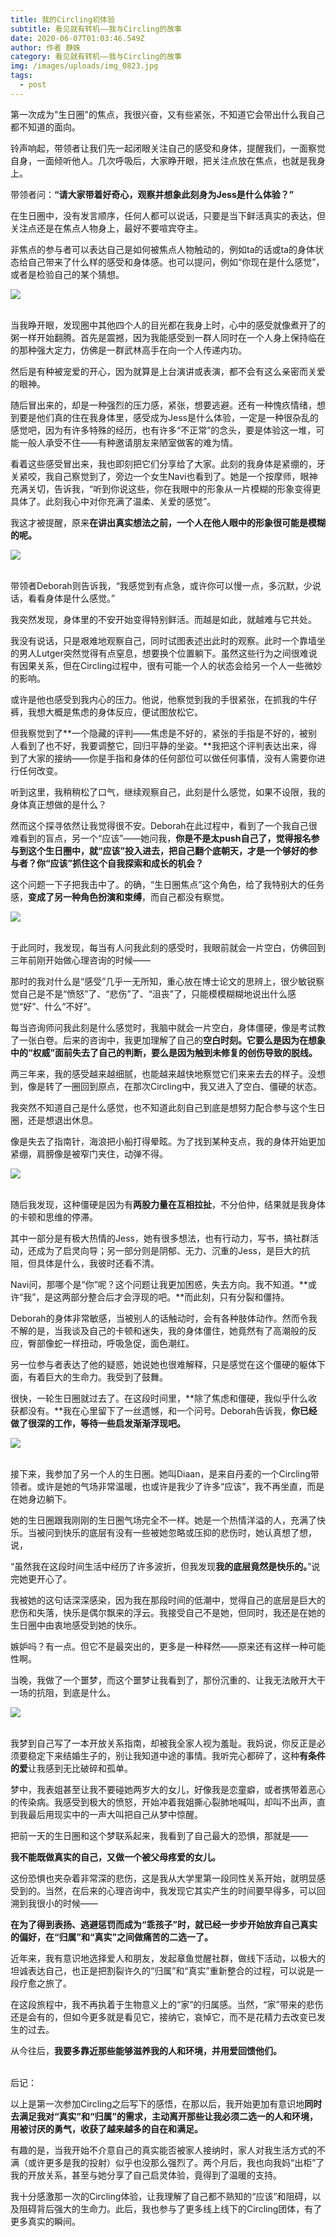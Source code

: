 ```yaml
---
title: 我的Circling初体验
subtitle: 看见就有转机——我与Circling的故事
date: 2020-06-07T01:03:46.549Z
author: 作者 静姝
category: 看见就有转机——我与Circling的故事
img: /images/uploads/img_0823.jpg
tags:
  - post
---
```

第一次成为"生日圈"的焦点，我很兴奋，又有些紧张，不知道它会带出什么我自己都不知道的面向。

铃声响起，带领者让我们先一起闭眼关注自己的感受和身体，提醒我们，一面察觉自身，一面倾听他人。几次呼吸后，大家睁开眼，把关注点放在焦点，也就是我身上。

带领者问：**“请大家带着好奇心，观察并想象此刻身为Jess是什么体验？”**

在生日圈中，没有发言顺序，任何人都可以说话，只要是当下鲜活真实的表达，但关注点还是在焦点人物身上，最好不要喧宾夺主。

非焦点的参与者可以表达自己是如何被焦点人物触动的，例如ta的话或ta的身体状态给自己带来了什么样的感受和身体感。也可以提问，例如“你现在是什么感觉”，或者是检验自己的某个猜想。

![](/images/uploads/img_0824.jpg)

\
当我睁开眼，发现圈中其他四个人的目光都在我身上时，心中的感受就像煮开了的粥一样开始翻腾。首先是震撼，因为我能感受到一群人同时在一个人身上保持临在的那种强大定力，仿佛是一群武林高手在向一个人传递内功。

然后是有种被宠爱的开心，因为就算是上台演讲或表演，都不会有这么亲密而关爱的眼神。

随后冒出来的，却是一种强烈的压力感，紧张，想要逃避。还有一种愧疚情绪，想到要是他们真的住在我身体里，感受成为Jess是什么体验，一定是一种很杂乱的感觉吧，因为有许多特殊的经历，也有许多“不正常”的念头，要是体验这一堆，可能一般人承受不住——有种邀请朋友来陋室做客的难为情。

看着这些感受冒出来，我也即刻把它们分享给了大家。此刻的我身体是紧绷的，牙关紧咬，我自己察觉到了，旁边一个女生Navi也看到了。她是一个按摩师，眼神充满关切，告诉我，“听到你说这些，你在我眼中的形象从一片模糊的形象变得更具体了。此刻我心中对你充满了温柔、关爱的感觉”。

我这才被提醒，原来**在讲出真实想法之前，一个人在他人眼中的形象很可能是模糊的呢。**

![](/images/uploads/img_0825.jpg)

\
带领者Deborah则告诉我，“我感觉到有点急，或许你可以慢一点，多沉默，少说话，看看身体是什么感觉。”

我突然发现，身体里的不安开始变得特别鲜活。而越是如此，就越难与它共处。

我没有说话，只是艰难地观察自己，同时试图表述出此时的观察。此时一个靠墙坐的男人Lutger突然觉得有点窒息，想要换个位置躺下。虽然这些行为之间很难说有因果关系，但在Circling过程中，很有可能一个人的状态会给另一个人一些微妙的影响。

或许是他也感受到我内心的压力。他说，他察觉到我的手很紧张，在抓我的牛仔裤，我想大概是焦虑的身体反应，便试图放松它。

但我察觉到了**一个隐藏的评判——焦虑是不好的，紧张的手指是不好的，被别人看到了也不好，我要调整它，回归平静的坐姿。**我把这个评判表达出来，得到了大家的接纳——你是手指和身体的任何部位可以做任何事情，没有人需要你进行任何改变。

听到这里，我稍稍松了口气，继续观察自己，此刻是什么感觉，如果不设限，我的身体真正想做的是什么？

然而这个探寻依然让我觉得很不安。Deborah在此过程中，看到了一个我自己很难看到的盲点，另一个“应该”——她问我，**你是不是太push自己了，觉得报名参与到这个生日圈中，就“应该”投入进去，把自己翻个底朝天，才是一个够好的参与者？你“应该”抓住这个自我探索和成长的机会？**

这个问题一下子把我击中了。的确，“生日圈焦点”这个角色，给了我特别大的任务感，**变成了另一种角色扮演和束缚**，而自己都没有察觉。

![](/images/uploads/img_0826.jpg)

\
于此同时，我发现，每当有人问我此刻的感受时，我眼前就会一片空白，仿佛回到三年前刚开始做心理咨询的时候——

那时的我对什么是“感受”几乎一无所知，重心放在博士论文的思辨上，很少敏锐察觉自己是不是“愤怒”了、“悲伤”了、“沮丧”了，只能模模糊糊地说出什么感觉“好”、什么“不好”。

每当咨询师问我此刻是什么感觉时，我脑中就会一片空白，身体僵硬，像是考试教了一张白卷。后来的咨询中，我更加理解了自己的**空白时刻。它要么是因为在想象中的“权威”面前失去了自己的判断，要么是因为触到未修复的创伤导致的脱线。**

两三年来，我的感受越来越细腻，也能越来越快地察觉它们来来去去的样子。没想到，像是转了一圈回到原点，在那次Circling中，我又进入了空白、僵硬的状态。

我突然不知道自己是什么感觉，也不知道此刻自己到底是想努力配合参与这个生日圈，还是想退出休息。

像是失去了指南针，海浪把小船打得晕眩。为了找到某种支点，我的身体开始更加紧绷，肩膀像是被窄门夹住，动弹不得。

![](/images/uploads/img_0827.jpg)

\
随后我发现，这种僵硬是因为有**两股力量在互相拉扯**，不分伯仲，结果就是我身体的卡顿和思维的停滞。

其中一部分是有极大热情的Jess，她有很多想法，也有行动力，写书，搞社群活动，还成为了[](http://mp.weixin.qq.com/s?__biz=MzU1MDk1OTUyMg==&mid=2247483811&idx=2&sn=5aa98911e0c644d70dacd740e9a1b83f&chksm=fb99e16eccee68785c0313e85d930b814813ba59e735837c3a3a59ce37cabe226a0b1c58b006&scene=21#wechat_redirect)启灵向导；另一部分则是阴郁、无力、沉重的Jess，是巨大的抗阻，但具体是什么，我彼时还看不清。

Navi问，那哪个是“你”呢？这个问题让我更加困惑，失去方向。我不知道。**或许“我”，是这两部分整合后才会浮现的吧。**而此刻，只有分裂和僵持。

Deborah的身体非常敏感，当被别人的话触动时，会有各种肢体动作。然而令我不解的是，当我谈及自己的卡顿和迷失，我的身体僵住，她竟然有了高潮般的反应，臀部像蛇一样扭动，呼吸急促，面色潮红。

另一位参与者表达了他的疑惑，她说她也很难解释，只是感觉在这个僵硬的躯体下面，有着巨大的生命力。我受到了鼓舞。

很快，一轮生日圈就过去了。在这段时间里，**除了焦虑和僵硬，我似乎什么收获都没有。**我在心里留下了一丝遗憾，和一个问号。Deborah告诉我，**你已经做了很深的工作，等待一些启发渐渐浮现吧。**

![](/images/uploads/img_0828.jpg)

\
接下来，我参加了另一个人的生日圈。她叫Diaan，是来自丹麦的一个Circling带领者。或许是她的气场非常温暖，也或许是我少了许多“应该”，我不再坐直，而是在她身边躺下。

她的生日圈跟我刚刚的生日圈气场完全不一样。她是一个热情洋溢的人，充满了快乐。当被问到快乐的底层有没有一些被她忽略或压抑的悲伤时，她认真想了想，说，

“虽然我在这段时间生活中经历了许多波折，但我发现**我的底层竟然是快乐的。**”说完她更开心了。

我被她的这句话深深感染，因为我在那段时间的低潮中，觉得自己的底层是巨大的悲伤和失落，快乐是偶尔飘来的浮云。我接受自己不是她，但同时，我还是在她的生日圈中由衷地感受到她的快乐。

嫉妒吗？有一点。但它不是最突出的，更多是一种释然——原来还有这样一种可能性啊。

当晚，我做了一个噩梦，而这个噩梦让我看到了，那份沉重的、让我无法敞开大干一场的抗阻，到底是什么。

![](/images/uploads/img_0829.jpg)

\
我梦到自己写了一本开放关系指南，却被我全家人视为羞耻。我妈说，你反正是必须要稳定下来结婚生子的，别让我知道中途的事情。我听完心都碎了，这种**有条件的爱**让我感到无比破碎和孤单。

梦中，我表姐甚至让我不要碰她两岁大的女儿，好像我是恋童癖，或者携带着恶心的传染病。我感受到极大的愤怒，开始冲着我姐撕心裂肺地喊叫，却叫不出声，直到我最后用现实中的一声大叫把自己从梦中惊醒。

把前一天的生日圈和这个梦联系起来，我看到了自己最大的恐惧，那就是——

**我不能既做真实的自己，又做一个被父母疼爱的女儿。**

这份恐惧也夹杂着非常深的悲伤，这是我从大学里第一段同性关系开始，就明显感受到的。当然，在后来的心理咨询中，我发现它其实产生的时间要早得多，可以回溯到我很小的时候——

**在为了得到表扬、逃避惩罚而成为“乖孩子”时，就已经一步步开始放弃自己真实的偏好，在“归属”和“真实”之间做痛苦的二选一了。**

近年来，我有意识地选择爱人和朋友，发起章鱼觉醒社群，做线下活动，以极大的坦诚表达自己，也正是把割裂许久的“归属”和“真实”重新整合的过程，可以说是一段疗愈之旅了。

在这段旅程中，我不再执着于生物意义上的“家”的归属感。当然，“家”带来的悲伤还是会有的，但如今更多就是看见它，接纳它，哀悼它，而不是花精力去改变已发生的过去。

从今往后，**我要多靠近那些能够滋养我的人和环境，并用爱回馈他们。**

\
后记：

以上是第一次参加Circling之后写下的感悟，在那以后，我开始更加有意识地**同时去满足我对“真实”和“归属”的需求，主动离开那些让我必须二选一的人和环境，用被讨厌的勇气，收获了越来越多的自在和满足。**

有趣的是，当我开始不介意自己的真实能否被家人接纳时，家人对我生活方式的不满（或许更多是我的投射）似乎也没那么强烈了。两个月后，我也向我妈“出柜”了我的开放关系，甚至与她分享了自己启灵体验，竟得到了温暖的支持。

我十分感激那一次的Circling体验，让我理解了自己都不熟知的“应该”和阻碍，以及阻碍背后强大的生命力。此后，我也参与了更多线上线下的Circling团体，有了更多真实的瞬间。